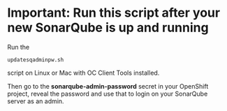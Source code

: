 # Important: Run this script after your new SonarQube is up and running #

Run the

    updatesqadminpw.sh 

script on Linux or Mac with OC Client Tools installed.

Then go to the **sonarqube-admin-password** secret in your OpenShift project, reveal the password and use that to login on your SonarQube server as an admin.
